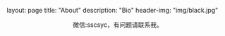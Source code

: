 layout: page
title: "About"
description: "Bio" 
header-img: "img/black.jpg"

<center>微信:sscsyc，有问题请联系我。</center>



